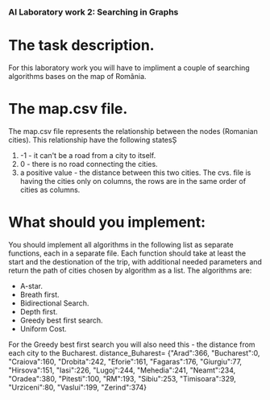 ### AI Laboratory work 2: Searching in Graphs

# The task description.

For this laboratory work you will have to impliment a couple of searching algorithms bases on the map of România.

# The map.csv file.
The map.csv file represents the relationship between the nodes (Romanian cities). This relationship have the following statesȘ
1. -1 - it can't be a road from a city to itself.
2. 0 - there is no road connecting the cities.
3. a positive value - the distance between this two cities.
The cvs. file is having the cities only on columns, the rows are in the same order of cities as columns.

# What should you implement:

You should implement all algorithms in the following list as separate functions, each in a separate file.
Each function should take at least the start and the destionation of the trip, with additional needed parameters and return the path of cities chosen by algorithm as a list.
The algorithms are:
* A-star.
* Breath first.
* Bidirectional Search.
* Depth first.
* Greedy best first search.
* Uniform Cost.

For the Greedy best first search you will also need this - the distance from each city to the Bucharest.
distance_Buharest= {"Arad":366, "Bucharest":0, "Craiova":160, "Drobita":242, "Eforie":161,
                    "Fagaras":176, "Giurgiu":77, "Hirsova":151, "Iasi":226, "Lugoj":244,
                    "Mehedia":241, "Neamt":234, "Oradea":380, "Pitesti":100, "RM":193,
                    "Sibiu":253, "Timisoara":329, "Urziceni":80, "Vaslui":199, "Zerind":374}